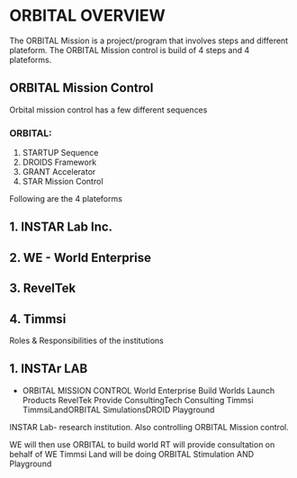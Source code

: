 # ORBITAL OVERVIEW 

The ORBITAL Mission is a project/program that involves steps and different plateform.
The ORBITAL Mission control is build of 4 steps and 4 plateforms. 

## ORBITAL Mission Control
Orbital mission control has a few different sequences
 
### ORBITAL:
1. STARTUP Sequence
2. DROIDS Framework
3. GRANT Accelerator
4. STAR Mission Control


Following are the 4 plateforms

## 1. INSTAR Lab Inc.
## 2. WE - World Enterprise 
## 3. RevelTek
## 4. Timmsi 

Roles & Responsibilities of the institutions 

## 1. INSTAr LAB
   * ORBITAL MISSION CONTROL
World Enterprise
Build Worlds
Launch Products
RevelTek
Provide ConsultingTech Consulting
Timmsi
TimmsiLandORBITAL SimulationsDROID Playground
 


INSTAR Lab- research institution. Also controlling ORBITAL Mission control. 



WE will then use ORBITAL to build world
RT will provide consultation on behalf of WE
Timmsi Land will be doing ORBITAL Stimulation AND Playground
